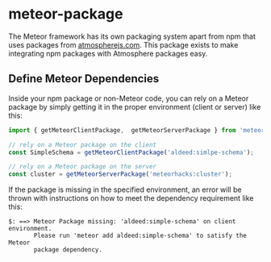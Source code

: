 # meteor-package

The Meteor framework has its own packaging system apart from npm that uses packages from [atmospherejs.com](https://atmospherejs.com/). 
This package exists to make integrating npm packages with Atmosphere packages easy. 

## Define Meteor Dependencies

Inside your npm package or non-Meteor code, you can rely on a Meteor package by simply getting it in the proper environment (client or server) like this:

```javascript
import { getMeteorClientPackage,  getMeteorServerPackage } from 'meteor-package';

// rely on a Meteor package on the client
const SimpleSchema = getMeteorClientPackage('aldeed:simlpe-schema');

// rely on a Meteor package on the server
const cluster = getMeteorServerPackage('meteorhacks:cluster');
```

If the package is missing in the specified environment, an error will be thrown with instructions on how to meet the dependency requirement like this:

```
$: ==> Meteor Package missing: 'aldeed:simple-schema' on client environment.
       Please run 'meteor add aldeed:simple-schema' to satisfy the Meteor 
       package dependency.
```